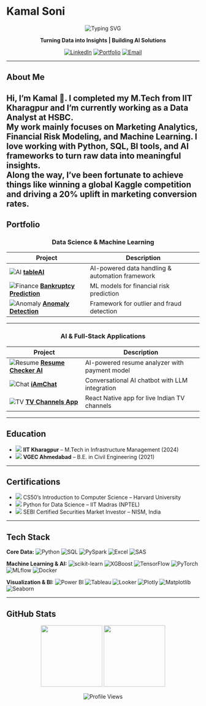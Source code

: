 # Kamal Soni  

<div align="center">

![Typing SVG](https://readme-typing-svg.herokuapp.com?font=Fira+Code&size=22&duration=1500&pause=800&color=2F81F7&center=true&vCenter=true&width=600&lines=Data+Analyst;Machine+Learning+Engineer;IIT+Kharagpur+Graduate;Expert+in+SQL+%26+Python;BI+%26+Visualization+Specialist;Applied+NLP+%26+LLMs;Turning+Data+into+Insights)


**Turning Data into Insights | Building AI Solutions**

[![LinkedIn](https://img.shields.io/badge/-LinkedIn-0A66C2?style=for-the-badge&logo=linkedin&logoColor=white)](https://linkedin.com/in/kamalsonikgp)
[![Portfolio](https://img.shields.io/badge/-Portfolio-FF6B35?style=for-the-badge&logo=firefox&logoColor=white)](https://kamaliitkgp.pythonanywhere.com/)
[![Email](https://img.shields.io/badge/-Email-EA4335?style=for-the-badge&logo=gmail&logoColor=white)](mailto:kamalsoni3839@gmail.com)

</div>

---

## About Me  

Hi, I’m Kamal 👋. I completed my **M.Tech from IIT Kharagpur** and I’m currently working as a **Data Analyst at HSBC**.  
My work mainly focuses on **Marketing Analytics, Financial Risk Modeling, and Machine Learning**. I love working with **Python, SQL, BI tools, and AI frameworks** to turn raw data into meaningful insights.  
Along the way, I’ve been fortunate to achieve things like winning a **global Kaggle competition** and driving a **20% uplift in marketing conversion rates**.  
---

## Portfolio  

<div align="center">

### Data Science & Machine Learning  

| Project | Description |
|---------|-------------|
| <img src="https://img.icons8.com/ios-filled/20/ffffff/artificial-intelligence.png" alt="AI"/> [**tableAI**](https://github.com/kamalshowgit/tableAI) | AI-powered data handling & automation framework |
| <img src="https://img.icons8.com/ios-filled/20/ffffff/combo-chart.png" alt="Finance"/> [**Bankruptcy Prediction**](https://github.com/kamalshowgit/kagglecomp) | ML models for financial risk prediction |
| <img src="https://img.icons8.com/ios-filled/20/ffffff/inspection.png" alt="Anomaly"/> [**Anomaly Detection**](https://github.com/kamalshowgit/anomaly-detection) | Framework for outlier and fraud detection |

---

### AI & Full-Stack Applications  

| Project | Description |
|---------|-------------|
| <img src="https://img.icons8.com/ios-filled/20/ffffff/resume.png" alt="Resume"/> [**Resume Checker AI**](https://github.com/kamalshowgit/resume-checker-next) | AI-powered resume analyzer with payment model |
| <img src="https://img.icons8.com/ios-filled/20/ffffff/chat.png" alt="Chat"/> [**iAmChat**](https://github.com/kamalshowgit/iAmChat) | Conversational AI chatbot with LLM integration |
| <img src="https://img.icons8.com/ios-filled/20/ffffff/tv.png" alt="TV"/> [**TV Channels App**](https://github.com/kamalshowgit/tv-channels) | React Native app for live Indian TV channels |

</div>

---

## Education  

- <img src="https://img.icons8.com/ios-filled/20/ffffff/graduation-cap.png"/> **IIT Kharagpur** – M.Tech in Infrastructure Management (2024)  
- <img src="https://img.icons8.com/ios-filled/20/ffffff/university.png"/> **VGEC Ahmedabad** – B.E. in Civil Engineering (2021)  

---

## Certifications  

- <img src="https://img.icons8.com/ios-filled/20/ffffff/certificate.png"/> CS50’s Introduction to Computer Science – Harvard University  
- <img src="https://img.icons8.com/ios-filled/20/ffffff/certificate.png"/> Python for Data Science – IIT Madras (NPTEL)  
- <img src="https://img.icons8.com/ios-filled/20/ffffff/certificate.png"/> SEBI Certified Securities Market Investor – NISM, India  

---

## Tech Stack  

**Core Data:** ![Python](https://img.shields.io/badge/-Python-3776AB?logo=python&logoColor=white&style=for-the-badge) ![SQL](https://img.shields.io/badge/-PostgreSQL-4169E1?logo=postgresql&logoColor=white&style=for-the-badge) ![PySpark](https://img.shields.io/badge/-PySpark-E25A1C?logo=apachespark&logoColor=white&style=for-the-badge) ![Excel](https://img.shields.io/badge/-Excel-217346?logo=microsoftexcel&logoColor=white&style=for-the-badge) ![SAS](https://img.shields.io/badge/-SAS-0066CC?logo=sas&logoColor=white&style=for-the-badge)  

**Machine Learning & AI:** ![scikit-learn](https://img.shields.io/badge/-scikit--learn-F7931E?logo=scikitlearn&logoColor=white&style=for-the-badge) ![XGBoost](https://img.shields.io/badge/-XGBoost-FF6600?logoColor=white&style=for-the-badge) ![TensorFlow](https://img.shields.io/badge/-TensorFlow-FF6F00?logo=tensorflow&logoColor=white&style=for-the-badge) ![PyTorch](https://img.shields.io/badge/-PyTorch-EE4C2C?logo=pytorch&logoColor=white&style=for-the-badge) ![MLflow](https://img.shields.io/badge/-MLflow-0194E2?style=for-the-badge) ![Docker](https://img.shields.io/badge/-Docker-2496ED?logo=docker&logoColor=white&style=for-the-badge)  

**Visualization & BI:** ![Power BI](https://img.shields.io/badge/-PowerBI-F2C811?logo=powerbi&logoColor=black&style=for-the-badge) ![Tableau](https://img.shields.io/badge/-Tableau-E97627?logo=tableau&logoColor=white&style=for-the-badge) ![Looker](https://img.shields.io/badge/-Looker-4285F4?logo=looker&logoColor=white&style=for-the-badge) ![Plotly](https://img.shields.io/badge/-Plotly-3F4F75?logo=plotly&logoColor=white&style=for-the-badge) ![Matplotlib](https://img.shields.io/badge/-Matplotlib-013243?style=for-the-badge) ![Seaborn](https://img.shields.io/badge/-Seaborn-9C27B0?style=for-the-badge)  

---

## GitHub Stats  

<div align="center">

<img src="https://github-readme-stats.vercel.app/api?username=kamalshowgit&show_icons=true&theme=transparent&hide_border=true&icon_color=2F81F7&title_color=2F81F7" height="160"/>  
<img src="https://github-readme-streak-stats.herokuapp.com/?user=kamalshowgit&theme=transparent&hide_border=true&ring=2F81F7&fire=FF6B35&currStreakLabel=2F81F7" height="160"/>  

![Profile Views](https://komarev.com/ghpvc/?username=kamalshowgit&color=2F81F7&style=flat-square&label=Profile+Views)

</div>
